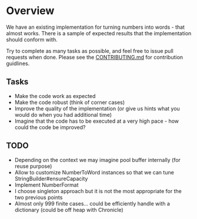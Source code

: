 # Overview
We have an existing implementation for turning numbers into words - that almost works. 
There is a sample of expected results that the implementation should conform with.

Try to complete as many tasks as possible, and feel free to issue pull requests
when done. Please see the [CONTRIBUTING.md](CONTRIBUTING.md) for contribution
guidlines.

## Tasks

- Make the code work as expected
- Make the code robust (think of corner cases)
- Improve the quality of the implementation (or give us hints what you would do when you had additional time)
- Imagine that the code has to be executed at a very high pace - how could the code be improved?

## TODO

- Depending on the context we may imagine pool buffer internally (for reuse purpose)
- Allow to customize NumberToWord instances so that we can tune StringBuilder#ensureCapacity
- Implement NumberFormat
- I choose singleton approach but it is not the most appropriate for the two previous points
- Almost only 999 finite cases... could be efficiently handle with a dictionary (could be off heap with Chronicle)